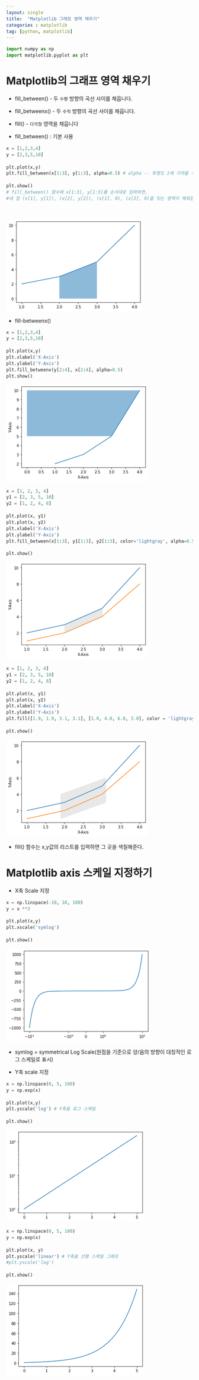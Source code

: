 ```yaml
---
layout: single
title:  "Matplotlib 그래프 영역 채우기"
categories : matplotlib
tag: [python, matplotlib]
---
```




```python
import numpy as np
import matplotlib.pyplot as plt
```

# Matplotlib의 그래프 영역 채우기
- fill_between() - 두 ```수평``` 방향의 곡선 사이를 채웁니다.
- fill_betweenx() - 두 ```수직``` 방향의 곡선 사이를 채웁니다.
- fill() - ```다각형``` 영역을 채웁니다

- fill_between() : 기본 사용


```python
x = [1,2,3,4]
y = [2,3,5,10]

plt.plot(x,y)
plt.fill_between(x[1:3], y[1:3], alpha=0.5) # alpha -- 투명도 1에 가까울 수록 찐해짐

plt.show()
# fill_between() 함수에 x[1:3], y[1:3]를 순서대로 입력하면,
#네 점 (x[1], y[1]), (x[2], y[2]), (x[1], 0), (x[2], 0)을 잇는 영역이 채워집니다.

 

```


![Foo](/images/Matplotlib_5_files/Matplotlib_5_3_0.png)


- fill-betweenx()


```python
x = [1,2,3,4]
y = [2,3,5,10]

plt.plot(x,y)
plt.xlabel('X-Axis')
plt.ylabel('Y-Axis')
plt.fill_betweenx(y[2:4], x[2:4], alpha=0.5)
plt.show()
```


![Foo](/images/Matplotlib_5_files/Matplotlib_5_5_0.png)



```python
x = [1, 2, 3, 4]
y1 = [2, 3, 5, 10]
y2 = [1, 2, 4, 8]

plt.plot(x, y1)
plt.plot(x, y2)
plt.xlabel('X-Axis')
plt.ylabel('Y-Axis')
plt.fill_between(x[1:3], y1[1:3], y2[1:3], color='lightgray', alpha=0.5)

plt.show()
```


![Foo](/images/Matplotlib_5_files/Matplotlib_5_6_0.png)



```python
x = [1, 2, 3, 4]
y1 = [2, 3, 5, 10]
y2 = [1, 2, 4, 8]

plt.plot(x, y1)
plt.plot(x, y2)
plt.xlabel('X-Axis')
plt.ylabel('Y-Axis')
plt.fill([1.9, 1.9, 3.1, 3.1], [1.0, 4.0, 6.0, 3.0], color = 'lightgray', alpha=0.5)

plt.show()
```


![Foo](/images/Matplotlib_5_files/Matplotlib_5_7_0.png)


- fill() 함수는 x,y값의 리스트를 입력하면 그 곳을 색칠해준다.

# Matplotlib axis 스케일 지정하기

- X축 Scale 지정


```python
x = np.linspace(-10, 10, 100)
y = x **3

plt.plot(x,y)
plt.xscale('symlog')

plt.show()
```


![Foo](/images/Matplotlib_5_files/Matplotlib_5_11_0.png)


- symlog = symmetrical Log Scale(원점을 기준으로 양/음의 방향이 대칭적인 로그 스케일로 표시)

- Y축 scale 지정


```python
x = np.linspace(0, 5, 100)
y = np.exp(x)

plt.plot(x,y)
plt.yscale('log') # Y축을 로그 스케일 

plt.show()
```


![Foo](/images/Matplotlib_5_files/Matplotlib_5_14_0.png)



```python
x = np.linspace(0, 5, 100)
y = np.exp(x)

plt.plot(x, y)
plt.yscale('linear') # Y축을 선형 스케일 그래프
#plt.yscale('log')

plt.show()
```


![Foo](/images/Matplotlib_5_files/Matplotlib_5_15_0.png)



```python

```
